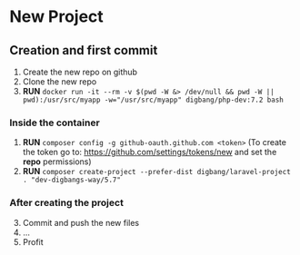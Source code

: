 # New Project

## Creation and first commit
1. Create the new repo on github
2. Clone the new repo
3. **RUN** `docker run -it --rm -v $(pwd -W &> /dev/null && pwd -W || pwd):/usr/src/myapp -w="/usr/src/myapp" digbang/php-dev:7.2 bash`

### Inside the container
1. **RUN** `composer config -g github-oauth.github.com <token>`
(To create the token go to: https://github.com/settings/tokens/new and set the **repo** permissions)
2. **RUN** `composer create-project --prefer-dist digbang/laravel-project . "dev-digbangs-way/5.7"`

### After creating the project
3. Commit and push the new files
4. ...
5. Profit
